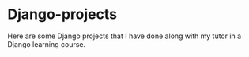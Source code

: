 # Django-projects
Here are some Django projects that I have done along with my tutor in a Django learning course.
